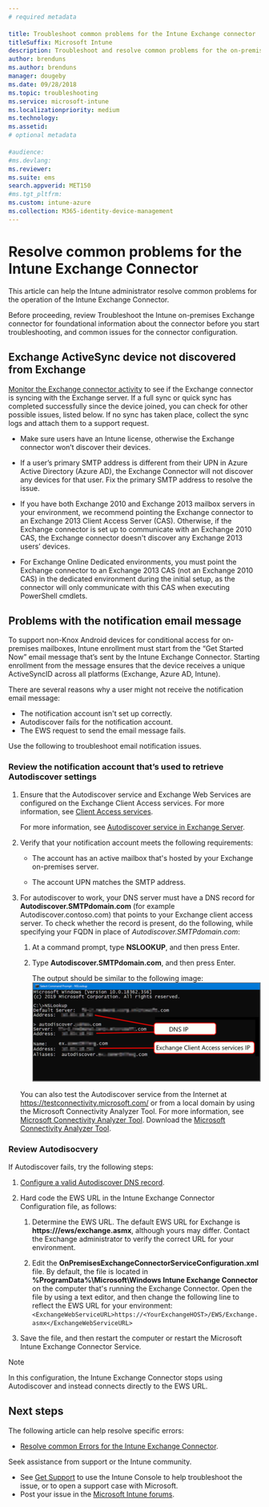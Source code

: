 ```yaml
---
# required metadata

title: Troubleshoot common problems for the Intune Exchange connector
titleSuffix: Microsoft Intune
description: Troubleshoot and resolve common problems for the on-premises Microsoft Intune Exchange Connector 
author: brenduns
ms.author: brenduns
manager: dougeby
ms.date: 09/28/2018
ms.topic: troubleshooting
ms.service: microsoft-intune
ms.localizationpriority: medium
ms.technology:
ms.assetid:  
# optional metadata

#audience:
#ms.devlang:
ms.reviewer:
ms.suite: ems
search.appverid: MET150
#ms.tgt_pltfrm:
ms.custom: intune-azure
ms.collection: M365-identity-device-management
---
```


# Resolve common problems for the Intune Exchange Connector
 
This article can help the Intune administrator resolve common problems for the operation of the Intune Exchange Connector.  

Before proceeding, review Troubleshoot the Intune on-premises Exchange connector for foundational information about the connector before you start troubleshooting, and common issues for the connector configuration. 

## Exchange ActiveSync device not discovered from Exchange

[Monitor the Exchange connector activity](exchange-connector-install.md#on-premises-intune-exchange-connector-high-availability-support) to see if the Exchange connector is syncing with the Exchange server. If a full sync or quick sync has completed successfully since the device joined, you can check for other possible issues, listed below. If no sync has taken place, collect the sync logs and attach them to a support request.  

- Make sure users have an Intune license, otherwise the Exchange connector won’t discover their devices.  

- If a user’s primary SMTP address is different from their UPN in Azure Active Directory (Azure AD), the Exchange Connector will not discover any devices for that user. Fix the primary SMTP address to resolve the issue.  

- If you have both Exchange 2010 and Exchange 2013 mailbox servers in your environment, we recommend pointing the Exchange connector to an Exchange 2013 Client Access Server (CAS). Otherwise, if the Exchange connector is set up to communicate with an Exchange 2010 CAS, the Exchange connector doesn't discover any Exchange 2013 users’ devices.  

- For Exchange Online Dedicated environments, you must point the Exchange connector to an Exchange 2013 CAS (not an Exchange 2010 CAS) in the dedicated environment during the initial setup, as the connector will only communicate with this CAS when executing PowerShell cmdlets.  


## Problems with the notification email message  

To support non-Knox Android devices for conditional access for on-premises mailboxes, Intune enrollment must start from the “Get Started Now” email message that’s sent by the Intune Exchange Connector. Starting enrollment from the message ensures that the device receives a unique ActiveSyncID across all platforms (Exchange, Azure AD, Intune).  

There are several reasons why a user might not receive the notification email message:  

- The notification account isn't set up correctly.
- Autodiscover fails for the notification account.
- The EWS request to send the email message fails.

Use the following to troubleshoot email notification issues.

### Review the notification account that’s used to retrieve Autodiscover settings
1. Ensure that the Autodiscover service and Exchange Web Services are configured on the Exchange Client Access services. For more information, see [Client Access services](https://docs.microsoft.com/Exchange/architecture/client-access/client-access).

   For more information, see [Autodiscover service in Exchange Server](https://docs.microsoft.com/Exchange/architecture/client-access/autodiscover?view=exchserver-2019).


2. Verify that your notification account meets the following requirements:

   - The account has an active mailbox that's hosted by your Exchange on-premises server.  

   - The account UPN matches the SMTP address.

3. For autodiscover to work, your DNS server must have a DNS record for **Autodiscover.SMTPdomain.com** (for example Autodiscover.contoso.com) that points to your Exchange client access server. To check whether the record is present, do the following, while specifying your FQDN in place of *Autodiscover.SMTPdomain.com*:

   1. At a command prompt, type **NSLOOKUP**, and then press Enter.  

   2. Type **Autodiscover.SMTPdomain.com**, and then press Enter.

      The output should be similar to the following image:  
      ![Nslookup results](./media/troubleshoot-exchange-connector-common-problems/nslookup-results.png
)

   You can also test the Autodiscover service from the Internet at https://testconnectivity.microsoft.com/ or from a local domain by using the Microsoft Connectivity Analyzer Tool. For more information, see [Microsoft Connectivity Analyzer Tool](https://docs.microsoft.com/en-us/previous-versions/office/exchange-remote-connectivity/jj851141(v=exchg.80)). Download the [Microsoft Connectivity Analyzer Tool](http://go.microsoft.com/fwlink/?LinkID=313782).


### Review Autodisocvery  

If Autodiscover fails, try the following steps:
1. [Configure a valid Autodiscover DNS record](https://docs.microsoft.com/previous-versions/exchange-server/exchange-150/mt473798(v=exchg.150)). 

2. Hard code the EWS URL in the Intune Exchange Connector Configuration file, as follows:

   1. Determine the EWS URL. The default EWS URL for Exchange is **https://<mailServerFQDN>/ews/exchange.asmx**, although yours may differ. Contact the Exchange administrator to verify the correct URL for your environment.

   2. Edit the **OnPremisesExchangeConnectorServiceConfiguration.xml** file. By default, the file is located in **%ProgramData%\Microsoft\Windows Intune Exchange Connector** on the computer that's running the Exchange Connector. Open the file by using a text editor, and then change the following line to reflect the EWS URL for your environment: `<ExchangeWebServiceURL>https://<YourExchangeHOST>/EWS/Exchange.asmx</ExchangeWebServiceURL>`
    

3. Save the file, and then restart the computer or restart the Microsoft Intune Exchange Connector Service.

>[!NOTE]
> In this configuration, the Intune Exchange Connector stops using Autodiscover and instead connects directly to the EWS URL.

## Next steps  

The following article can help resolve specific errors:
- [Resolve common Errors for the Intune Exchange Connector](troubleshoot-exchange-connector-common-errors.md).

Seek assistance from support or the Intune community.
- See [Get Support](get-support.md) to use the Intune Console to help troubleshoot the issue, or to open a support case with Microsoft. 
- Post your issue in the [Microsoft Intune forums](https://social.technet.microsoft.com/Forums/en-US/home?forum=microsoftintuneprod).  
